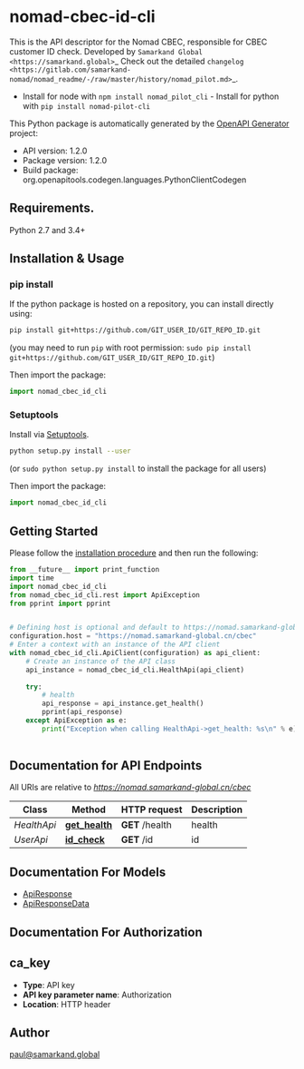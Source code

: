 # nomad-cbec-id-cli
This is the API descriptor for the Nomad CBEC, responsible for CBEC customer ID check.
Developed by `Samarkand Global <https://samarkand.global>`_
Check out the detailed `changelog <https://gitlab.com/samarkand-nomad/nomad_readme/-/raw/master/history/nomad_pilot.md>`_.
- Install for node with ``npm install nomad_pilot_cli`` - Install for python with ``pip install nomad-pilot-cli``

This Python package is automatically generated by the [OpenAPI Generator](https://openapi-generator.tech) project:

- API version: 1.2.0
- Package version: 1.2.0
- Build package: org.openapitools.codegen.languages.PythonClientCodegen

## Requirements.

Python 2.7 and 3.4+

## Installation & Usage
### pip install

If the python package is hosted on a repository, you can install directly using:

```sh
pip install git+https://github.com/GIT_USER_ID/GIT_REPO_ID.git
```
(you may need to run `pip` with root permission: `sudo pip install git+https://github.com/GIT_USER_ID/GIT_REPO_ID.git`)

Then import the package:
```python
import nomad_cbec_id_cli
```

### Setuptools

Install via [Setuptools](http://pypi.python.org/pypi/setuptools).

```sh
python setup.py install --user
```
(or `sudo python setup.py install` to install the package for all users)

Then import the package:
```python
import nomad_cbec_id_cli
```

## Getting Started

Please follow the [installation procedure](#installation--usage) and then run the following:

```python
from __future__ import print_function
import time
import nomad_cbec_id_cli
from nomad_cbec_id_cli.rest import ApiException
from pprint import pprint


# Defining host is optional and default to https://nomad.samarkand-global.cn/cbec
configuration.host = "https://nomad.samarkand-global.cn/cbec"
# Enter a context with an instance of the API client
with nomad_cbec_id_cli.ApiClient(configuration) as api_client:
    # Create an instance of the API class
    api_instance = nomad_cbec_id_cli.HealthApi(api_client)
    
    try:
        # health
        api_response = api_instance.get_health()
        pprint(api_response)
    except ApiException as e:
        print("Exception when calling HealthApi->get_health: %s\n" % e)
    
```

## Documentation for API Endpoints

All URIs are relative to *https://nomad.samarkand-global.cn/cbec*

Class | Method | HTTP request | Description
------------ | ------------- | ------------- | -------------
*HealthApi* | [**get_health**](docs/HealthApi.md#get_health) | **GET** /health | health
*UserApi* | [**id_check**](docs/UserApi.md#id_check) | **GET** /id | id


## Documentation For Models

 - [ApiResponse](docs/ApiResponse.md)
 - [ApiResponseData](docs/ApiResponseData.md)


## Documentation For Authorization


## ca_key

- **Type**: API key
- **API key parameter name**: Authorization
- **Location**: HTTP header


## Author

paul@samarkand.global


